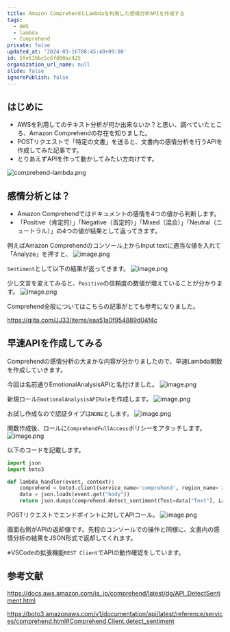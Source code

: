 ```yaml
---
title: Amazon ComprehendとLambdaを利用した感情分析APIを作成する
tags:
  - AWS
  - lambda
  - Comprehend
private: false
updated_at: '2024-03-16T08:45:40+09:00'
id: 5fe616bc5c6fd00ac425
organization_url_name: null
slide: false
ignorePublish: false
---
```

## はじめに

- AWSを利用してのテキスト分析が何か出来ないか？と思い、調べていたところ、Amazon Comprehendの存在を知りました。
- POSTリクエストで「特定の文書」を送ると、文書内の感情分析を行うAPIを作成してみた記事です。
- とりあえずAPIを作って動かしてみたい方向けです。

![comprehend-lambda.png](https://qiita-image-store.s3.ap-northeast-1.amazonaws.com/0/411902/b3898142-e251-dd35-a653-8629f7fc43de.png)

## 感情分析とは？

- Amazon Comprehendではドキュメントの感情を4つの値から判断します。
- 「Positive（肯定的）」「Negative（否定的）」「Mixed（混合）」「Neutral（ニュートラル）」の4つの値が結果として返ってきます。

例えばAmazon Comprehendのコンソール上からInput textに適当な値を入れて「Analyze」を押すと、
![image.png](https://qiita-image-store.s3.ap-northeast-1.amazonaws.com/0/411902/6b9e58d2-86cd-c52a-9993-04edd124721b.png)

`Sentiment`として以下の結果が返ってきます。
![image.png](https://qiita-image-store.s3.ap-northeast-1.amazonaws.com/0/411902/1a79803b-e7fb-856d-4e4f-560809ae2004.png)

少し文言を変えてみると、`Positive`の信頼度の数値が増えていることが分かります。
![image.png](https://qiita-image-store.s3.ap-northeast-1.amazonaws.com/0/411902/06e19cb9-398d-4528-6295-928aeb6ba189.png)

Comprehend全般についてはこちらの記事がとても参考になりました。

https://qiita.com/JJ33/items/eaa51a0f954889d04f4c

## 早速APIを作成してみる

Comprehendの感情分析の大まかな内容が分かりましたので、早速Lambda関数を作成していきます。

今回は名前通りEmotionalAnalysisAPIと名付けました。
![image.png](https://qiita-image-store.s3.ap-northeast-1.amazonaws.com/0/411902/cb393b8b-f116-c2a8-90db-ff6bcce008d7.png)

新規ロール`EmotionalAnalysisAPIRole`を作成します。
![image.png](https://qiita-image-store.s3.ap-northeast-1.amazonaws.com/0/411902/63230c85-27e9-7b32-5f1c-b532ca407c6b.png)

お試し作成なので認証タイプは`NONE`とします。
![image.png](https://qiita-image-store.s3.ap-northeast-1.amazonaws.com/0/411902/e5a86dfc-3328-be3c-5108-4e8d246d7167.png)

関数作成後、ロールに`ComprehendFullAccess`ポリシーをアタッチします。
![image.png](https://qiita-image-store.s3.ap-northeast-1.amazonaws.com/0/411902/aca94c6a-818c-d004-85bb-08069cd3b73b.png)

以下のコードを記載します。

```python
import json
import boto3

def lambda_handler(event, context):
    comprehend = boto3.client(service_name='comprehend', region_name='ap-northeast-1')
    data = json.loads(event.get("body"))
    return json.dumps(comprehend.detect_sentiment(Text=data["Text"], LanguageCode='ja'), sort_keys=True, indent=4)
```

POSTリクエストでエンドポイントに対してAPIコール。
![image.png](https://qiita-image-store.s3.ap-northeast-1.amazonaws.com/0/411902/f69e6ff0-0feb-d4e2-6a7c-d4e186d96832.png)

画面右側がAPIの返却値です。先程のコンソールでの操作と同様に、文書内の感情分析の結果をJSON形式で返却してくれます。

※VSCodeの拡張機能`REST Client`でAPIの動作確認をしています。

## 参考文献

<https://docs.aws.amazon.com/ja_jp/comprehend/latest/dg/API_DetectSentiment.html>

<https://boto3.amazonaws.com/v1/documentation/api/latest/reference/services/comprehend.html#Comprehend.Client.detect_sentiment>
